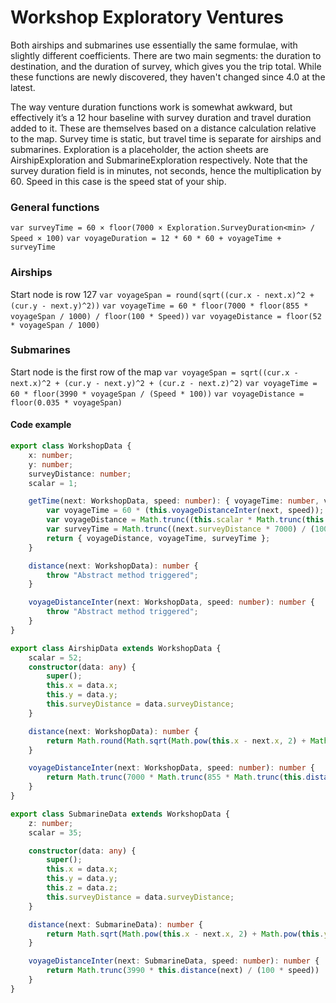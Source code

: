 # Workshop Exploratory Ventures

Both airships and submarines use essentially the same formulae, with slightly different coefficients.
There are two main segments: the duration to destination, and the duration of survey, which gives you the trip total. 
While these functions are newly discovered, they haven't changed since 4.0 at the latest.

The way venture duration functions work is somewhat awkward, but effectively it’s a 12 hour baseline with survey duration and travel duration added to it.
These are themselves based on a distance calculation relative to the map.
Survey time is static, but travel time is separate for airships and submarines.
Exploration is a placeholder, the action sheets are AirshipExploration and SubmarineExploration respectively.
Note that the survey duration field is in minutes, not seconds, hence the multiplication by 60.
Speed in this case is the speed stat of your ship.

### General functions

`var surveyTime = 60 × floor(7000 × Exploration.SurveyDuration<min> / Speed × 100)`
`var voyageDuration = 12 * 60 * 60 + voyageTime + surveyTime`

### Airships

Start node is row 127
`var voyageSpan = round(sqrt((cur.x - next.x)^2 + (cur.y - next.y)^2))`
`var voyageTime = 60 * floor(7000 * floor(855 * voyageSpan / 1000) / floor(100 * Speed))`
`var voyageDistance = floor(52 * voyageSpan / 1000)`

### Submarines

Start node is the first row of the map
`var voyageSpan = sqrt((cur.x - next.x)^2 + (cur.y - next.y)^2 + (cur.z - next.z)^2)`
`var voyageTime = 60 * floor(3990 * voyageSpan / (Speed * 100))`
`var voyageDistance = floor(0.035 * voyageSpan)`

#### Code example

```ts
export class WorkshopData {
    x: number;
    y: number;
    surveyDistance: number;
    scalar = 1;

    getTime(next: WorkshopData, speed: number): { voyageTime: number, voyageDistance: number, surveyTime: number } {
        var voyageTime = 60 * (this.voyageDistanceInter(next, speed));
        var voyageDistance = Math.trunc((this.scalar * Math.trunc(this.distance(next)) / 1000));
        var surveyTime = Math.trunc((next.surveyDistance * 7000) / (100 * speed)) * 60;
        return { voyageDistance, voyageTime, surveyTime };
    }

    distance(next: WorkshopData): number {
        throw "Abstract method triggered";
    }

    voyageDistanceInter(next: WorkshopData, speed: number): number {
        throw "Abstract method triggered";
    }
}

export class AirshipData extends WorkshopData {
    scalar = 52;
    constructor(data: any) {
        super();
        this.x = data.x;
        this.y = data.y;
        this.surveyDistance = data.surveyDistance;
    }

    distance(next: WorkshopData): number {
        return Math.round(Math.sqrt(Math.pow(this.x - next.x, 2) + Math.pow(this.y - next.y, 2)));
    }

    voyageDistanceInter(next: WorkshopData, speed: number): number {
        return Math.trunc(7000 * Math.trunc(855 * Math.trunc(this.distance(next)) / 1000) / (100 * speed))
    }
}

export class SubmarineData extends WorkshopData {
    z: number;
    scalar = 35;

    constructor(data: any) {
        super();
        this.x = data.x;
        this.y = data.y;
        this.z = data.z;
        this.surveyDistance = data.surveyDistance;
    }

    distance(next: SubmarineData): number {
        return Math.sqrt(Math.pow(this.x - next.x, 2) + Math.pow(this.y - next.y, 2) + Math.pow(this.z - next.z, 2));
    }

    voyageDistanceInter(next: SubmarineData, speed: number): number {
        return Math.trunc(3990 * this.distance(next) / (100 * speed))
    }
}
```